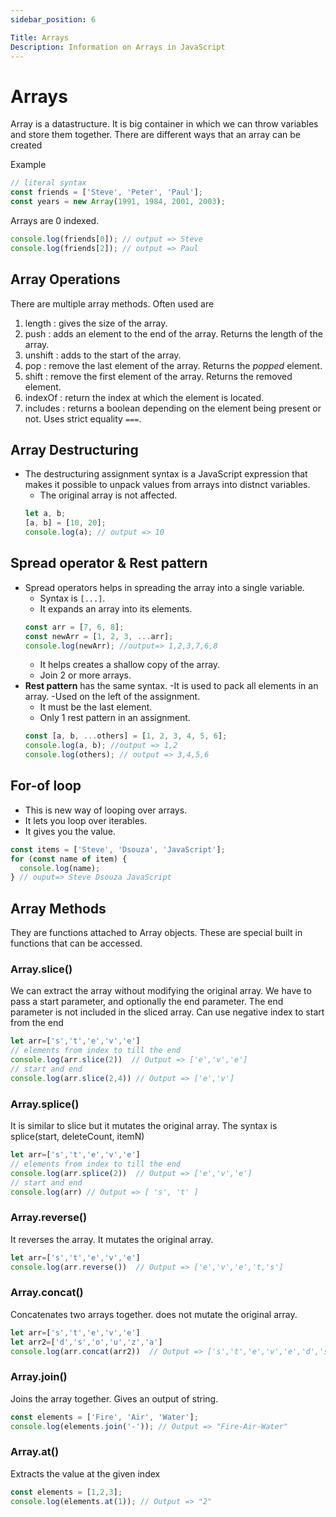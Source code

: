 ```yaml
---
sidebar_position: 6

Title: Arrays
Description: Information on Arrays in JavaScript
---
```


# Arrays

Array is a datastructure.
It is big container in which we can throw variables and store them together.
There are different ways that an array can be created

Example

```javascript
// literal syntax
const friends = ['Steve', 'Peter', 'Paul'];
const years = new Array(1991, 1984, 2001, 2003);
```

Arrays are 0 indexed.

```javascript
console.log(friends[0]); // output => Steve
console.log(friends[2]); // output => Paul
```

## Array Operations

There are multiple array methods. Often used are

1. length : gives the size of the array.
1. push : adds an element to the end of the array. Returns the length of the array.
1. unshift : adds to the start of the array.
1. pop : remove the last element of the array. Returns the _popped_ element.
1. shift : remove the first element of the array. Returns the removed element.
1. indexOf : return the index at which the element is located.
1. includes : returns a boolean depending on the element being present or not. Uses strict equality `===`.

## Array Destructuring

- The destructuring assignment syntax is a JavaScript expression that makes it possible to unpack values from arrays into distnct variables.
  - The original array is not affected.
  ```js
  let a, b;
  [a, b] = [10, 20];
  console.log(a); // output => 10
  ```

## Spread operator & Rest pattern

- Spread operators helps in spreading the array into a single variable.
  - Syntax is `[...]`.
  - It expands an array into its elements.
  ```js
  const arr = [7, 6, 8];
  const newArr = [1, 2, 3, ...arr];
  console.log(newArr); //output=> 1,2,3,7,6,8
  ```
  - It helps creates a shallow copy of the array.
  - Join 2 or more arrays.
- **Rest pattern** has the same syntax.
  -It is used to pack all elements in an array.
  -Used on the left of the assignment.
  - It must be the last element.
  - Only 1 rest pattern in an assignment.
  ```js
  const [a, b, ...others] = [1, 2, 3, 4, 5, 6];
  console.log(a, b); //output => 1,2
  console.log(others); // output => 3,4,5,6
  ```

## For-of loop

- This is new way of looping over arrays.
- It lets you loop over iterables.
- It gives you the value.

```js
const items = ['Steve', 'Dsouza', 'JavaScript'];
for (const name of item) {
  console.log(name);
} // ouput=> Steve Dsouza JavaScript
```

## Array Methods
  They are functions attached to Array objects. These are special built in functions that can be accessed. 

  ### Array.slice()
  We can extract the array without modifying the original array. We have to pass a start parameter, and optionally the end parameter. The end parameter is not included in the sliced array. Can use negative index to start from the end
  ```js 
  let arr=['s','t','e','v','e']
  // elements from index to till the end
  console.log(arr.slice(2))  // Output => ['e','v','e']
  // start and end 
  console.log(arr.slice(2,4)) // Output => ['e','v']
 
  ```
 ### Array.splice()
  It is similar to slice but it mutates the original array. 
  The syntax is splice(start, deleteCount, itemN)
  ```js 
  let arr=['s','t','e','v','e']
  // elements from index to till the end
  console.log(arr.splice(2))  // Output => ['e','v','e']
  // start and end 
  console.log(arr) // Output => [ 's', 't' ]
  ```
  ### Array.reverse()
  It reverses the array. It mutates the original array.

  ```js 
  let arr=['s','t','e','v','e']
  console.log(arr.reverse())  // Output => ['e','v','e','t,'s']
  ```

  ### Array.concat()
  Concatenates two arrays together. does not mutate the original array.
   ```js 
  let arr=['s','t','e','v','e']
  let arr2=['d','s','o','u','z','a']
  console.log(arr.concat(arr2))  // Output => ['s','t','e','v','e','d','s','o','u','z','a']
  ```
  ### Array.join()
  Joins the array together. Gives an output of string. 
   ```js 
  const elements = ['Fire', 'Air', 'Water'];
  console.log(elements.join('-')); // Output => "Fire-Air-Water"
  ```
  ### Array.at()
  Extracts the value at the given index
   ```js 
  const elements = [1,2,3];
  console.log(elements.at(1)); // Output => "2"
  ```